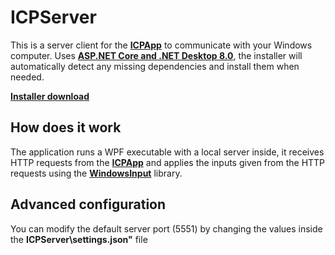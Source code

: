# ICPServer

This is a server client for the **[ICPApp](https://github.com/shanjii/ICPApp)** to communicate with your Windows computer.
Uses **[ASP.NET Core and .NET Desktop 8.0](https://dotnet.microsoft.com/en-us/download/dotnet/8.0)**, the installer will automatically detect any missing dependencies and install them when needed.

**[Installer download](https://github.com/shanjii/ICPServer/releases/tag/v1.0.0)**

## How does it work

The application runs a WPF executable with a local server inside, it receives HTTP requests from the **[ICPApp](https://github.com/shanjii/ICPApp)** and applies the inputs given from the HTTP requests using the **[WindowsInput](https://www.nuget.org/packages/WindowsInput)** library.

## Advanced configuration

You can modify the default server port (5551) by changing the values inside the **ICPServer\settings.json"** file
